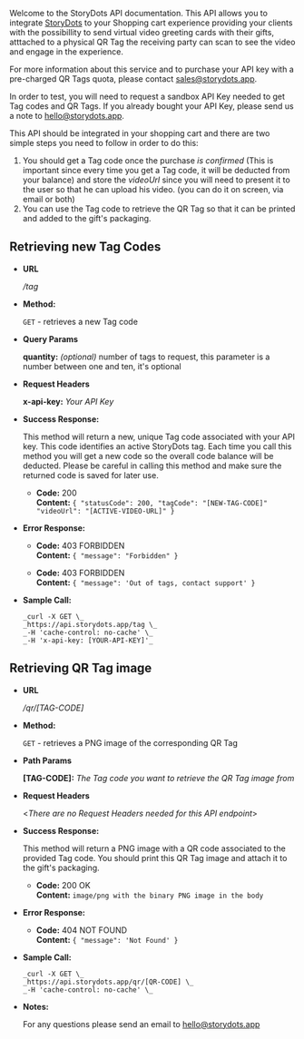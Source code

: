 Welcome to the StoryDots API documentation. This API allows you to integrate [StoryDots](https://storydots.app) to your Shopping cart experience providing your clients with the possibillity to send virtual video greeting cards with their gifts, atttached to a physical QR Tag the receiving party can scan to see the video and engage in the experience.

For more information about this service and to purchase your API key with a pre-charged QR Tags quota, please contact sales@storydots.app.

In order to test, you will need to request a sandbox API Key needed to get Tag codes and QR Tags. If you already bought your API Key, please send us a note to hello@storydots.app.

This API should be integrated in your shopping cart and there are two simple steps you need to follow in order to do this:

1. You should get a Tag code once the purchase _is confirmed_ (This is important since every time you get a Tag code, it will be deducted from your balance) and store the _videoUrl_ since you will need to present it to the user so that he can upload his video. (you can do it on screen, via email or both)
2. You can use the Tag code to retrieve the QR Tag so that it can be printed and added to the gift's packaging.

## **Retrieving new Tag Codes**

- **URL**

  _/tag_

- **Method:**

  `GET` - retrieves a new Tag code

- **Query Params**

  **quantity:** _(optional)_ number of tags to request, this parameter is a number between one and ten, it's optional

- **Request Headers**

  **x-api-key:** _Your API Key_

- **Success Response:**

  This method will return a new, unique Tag code associated with your API key. This code identifies an active StoryDots tag. Each time you call this method you will get a new code so the overall code balance will be deducted. Please be careful in calling this method and make sure the returned code is saved for later use.

  - **Code:** 200 <br />
    **Content:** `{ "statusCode": 200, "tagCode": "[NEW-TAG-CODE]" "videoUrl": "[ACTIVE-VIDEO-URL]" }`

- **Error Response:**

  - **Code:** 403 FORBIDDEN <br />
    **Content:** `{ "message": "Forbidden" }`

  - **Code:** 403 FORBIDDEN <br />
    **Content:** `{ "message": 'Out of tags, contact support' }`

- **Sample Call:**

  `_curl -X GET \_`  
  `_https://api.storydots.app/tag \_`  
  `_-H 'cache-control: no-cache' \_`  
  `_-H 'x-api-key: [YOUR-API-KEY]'_`

## **Retrieving QR Tag image**

- **URL**

  _/qr/[TAG-CODE]_

- **Method:**

  `GET` - retrieves a PNG image of the corresponding QR Tag

- **Path Params**

  **[TAG-CODE]:** _The Tag code you want to retrieve the QR Tag image from_

- **Request Headers**

  <_There are no Request Headers needed for this API endpoint_>

- **Success Response:**

  This method will return a PNG image with a QR code associated to the provided Tag code. You should print this QR Tag image and attach it to the gift's packaging.

  - **Code:** 200 OK<br />
    **Content:**
    `image/png with the binary PNG image in the body`

- **Error Response:**

  - **Code:** 404 NOT FOUND <br />
    **Content:** `{ "message": 'Not Found' }`

- **Sample Call:**

  `_curl -X GET \_`  
  `_https://api.storydots.app/qr/[QR-CODE] \_`  
  `_-H 'cache-control: no-cache' \_`

- **Notes:**

  For any questions please send an email to hello@storydots.app
